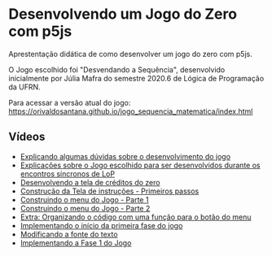 # Desenvolvendo um Jogo do Zero com p5js
Aprestentação didática de como desenvolver um jogo do zero com p5js. 

O Jogo escolhido foi "Desvendando a Sequência", desenvolvido inicialmente por Júlia Mafra do semestre 2020.6 de Lógica de Programação da UFRN. 

Para acessar a versão atual do jogo: https://orivaldosantana.github.io/jogo_sequencia_matematica/index.html
## Vídeos 

* [Explicando algumas dúvidas sobre o desenvolvimento do jogo](https://youtu.be/MJNNUoK_5a8)
* [Explicações sobre o Jogo escolhido para ser desenvolvidos durante os encontros síncronos de LoP](https://youtu.be/MY1f7FIr2rU)
* [Desenvolvendo a tela de créditos do zero](https://youtu.be/pnDqc3wVIo0)
* [Construção da Tela de instruções - Primeiros passos](https://youtu.be/p7AHE506mpY)
* [Construindo o menu do Jogo - Parte 1](https://youtu.be/73YI5HS7au4)
* [Construindo o menu do Jogo - Parte 2](https://youtu.be/4VY1W1JIgWE)
* [Extra: Organizando o código com uma função para o botão do menu](https://youtu.be/TlX3O3rQSZM)
* [Implementando o início da primeira fase do jogo](https://youtu.be/XMedA3Ytw8I)
* [Modificando a fonte do texto](https://youtu.be/Npl8Lop_ulo)
* [Implementando a Fase 1 do Jogo](https://youtu.be/IPYeH3KhqBg)

